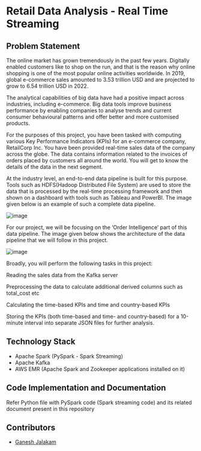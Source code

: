 
# Retail Data Analysis - Real Time Streaming

## Problem Statement
The online market has grown tremendously in the past few years. Digitally enabled customers like to shop on the run, and that is the reason why online shopping is one of the most popular online activities worldwide. In 2019, global e-commerce sales amounted to 3.53 trillion USD and are projected to grow to 6.54 trillion USD in 2022.

 

The analytical capabilities of big data have had a positive impact across industries, including e-commerce. Big data tools improve business performance by enabling companies to analyse trends and current consumer behavioural patterns and offer better and more customised products.

 

For the purposes of this project, you have been tasked with computing various Key Performance Indicators (KPIs) for an e-commerce company, RetailCorp Inc. You have been provided real-time sales data of the company across the globe. The data contains information related to the invoices of orders placed by customers all around the world. You will get to know the details of the data in the next segment.

 

At the industry level, an end-to-end data pipeline is built for this purpose. Tools such as HDFS(Hadoop Distributed File System) are used to store the data that is processed by the real-time processing framework and then shown on a dashboard with tools such as Tableau and PowerBI. The image given below is an example of such a complete data pipeline.

![image](https://images.upgrad.com/27070182-3791-4fc7-81c6-0d39c97b4f25-Upgrad%20RT%20STreaming-whole.png)

For our project, we will be focusing on the ‘Order Intelligence’ part of this data pipeline. The image given below shows the architecture of the data pipeline that we will follow in this project.

![image](https://images.upgrad.com/137bcb53-7fa1-4aab-a93a-6f5b369efd4b-Upgrad%20RT%20STreaming%20-%20internal.png)

Broadly, you will perform the following tasks in this project:

Reading the sales data from the Kafka server

Preprocessing the data to calculate additional derived columns such as total_cost etc

Calculating the time-based KPIs and time and country-based KPIs

Storing the KPIs (both time-based and time- and country-based) for a 10-minute interval into separate JSON files for further analysis.

## Technology Stack
- Apache Spark (PySpark - Spark Streaming)
- Apache Kafka
- AWS EMR (Apache Spark and Zookeeper applications installed on it)

## Code Implementation and Documentation
Refer Python file with PySpark code (Spark streaming code) and its related document present in this repository

## Contributors
- [Ganesh Jalakam](https://github.com/GaneshJalakam)
